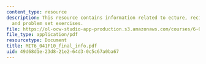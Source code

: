 ```yaml
---
content_type: resource
description: This resource contains information related to ecture, recitation, tutorial,
  and problem set exercises.
file: https://ol-ocw-studio-app-production.s3.amazonaws.com/courses/6-041-probabilistic-systems-analysis-and-applied-probability-fall-2010/49d68d1e23d821e264d30c5c67a0ba67_MIT6_041F10_final_info.pdf
file_type: application/pdf
resourcetype: Document
title: MIT6_041F10_final_info.pdf
uid: 49d68d1e-23d8-21e2-64d3-0c5c67a0ba67
---
```


